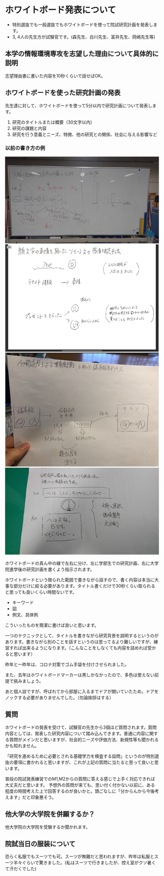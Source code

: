 # ホワイトボード発表について

- 特別選抜でも一般選抜でもホワイトボードを使って院試研究計画を発表します。
- 3, 4人の先生方が試験官です。(森先生、白川先生、富井先生、岡嶋先生等)

## 本学の情報環境専攻を志望した理由について具体的に説明

志望理由書に書いた内容を10秒くらいで話せばOK。

## ホワイトボードを使った研究計画の発表

先生達に対して、ホワイトボードを使って5分以内で研究計画について発表します。

1. 研究のタイトルまたは概要（30文字以内）
2. 研究の課題と内容
3. 研究を行う意義とニーズ、特徴、他の研究との関係、社会に与える影響など

### 以前の書き方の例
![1](DSC_0008_3.JPG)
![2](hirose.png)
![3](oonogi.png)
![4](shimamori.png)

ホワイトボードの真ん中の線で左右に分け、左に学部生での研究計画、右に大学院進学後の研究計画を書くよう指示されます。

ホワイトボードという限られた範囲で書きながら話すので、書く内容は本当に大事な部分だけに絞る必要があります。タイトル書くだけで30秒くらい取られると思っても良いくらい時間ないです。

 - キーワード
 - 図
 - 例文、具体例

こういったものを簡潔に書けば良いと思います。

一つのテクニックとして、タイトルを書きながら研究背景を説明するというのがあります。書きながら別のことを話すというのは思ってるより難しいですが、練習すれば出来るようになります。（こんなことをしなくても内容を詰めれば受かると思います）

昨年と一昨年は、コロナ対策でゴム手袋を付けさせられました。

また、去年はホワイトボードマーカーは黒しかなかったので、多色は使えない前提で挑みましょう。

あと個人談ですが、呼ばれてから部屋に入るまでドアが開いていたため。ドアをノックする必要がありませんでした。（勿論挨拶はする）

## 質問

ホワイトボードの発表を受けて、試験官の先生から3個ほど質問されます。質問内容としては、発表した研究内容について踏み込んできます。普通に内容に関する質問がメインだと思いますが、社会的ニーズや評価方法、新規性等も聞かれるかも知れません。

「研究を進めるために必要とされる基礎学力を検査する設問」というのが特別選抜の要項に書かれると思いますが、これが上記の質問に当たると思って良いと思います。

普段の院試発表練習でのM1,M2からの質問に答える感じで上手く対応できれば大丈夫だと思います。
予想外の質問が来ても、思い付く付かない以前に、ある程度の時間考えた上で回答するのが良いかと。頭ごなしに「分からんから今後考えます」だと印象悪そう。

## 他大学の大学院を併願するか？

他大学院の大学院を受験するか聞かれます。

## 院試当日の服装について

恐らく私服でもスーツでも可。スーツが無難だと思われますが、昨年は私服とスーツ半々ぐらいで驚きました。(私はスーツで行きましたが、控え室がクソ暑くて汗だくでした)
